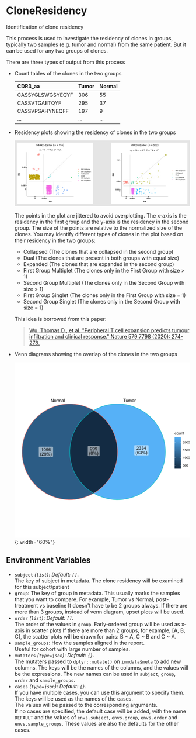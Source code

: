 # CloneResidency

Identification of clone residency

This process is used to investigate the residency of clones in groups, typically two samples (e.g. tumor and normal) from the same patient. But it can be used for any two groups of clones.<br />

There are three types of output from this process

- Count tables of the clones in the two groups

    | CDR3_aa          | Tumor | Normal |
    |------------------|-------|--------|
    | CASSYGLSWGSYEQYF | 306   | 55     |
    | CASSVTGAETQYF    | 295   | 37     |
    | CASSVPSAHYNEQFF  | 197   | 9      |
    | ...              | ...   | ...    |

- Residency plots showing the residency of clones in the two groups

    ![CloneResidency_residency](images/CloneResidency.png)

    The points in the plot are jittered to avoid overplotting. The x-axis is the residency in the first group and the y-axis is the residency in the second group. The size of the points are relative to the normalized size of the clones. You may identify different types of clones in the plot based on their residency in the two groups:<br />

    - Collapsed (The clones that are collapsed in the second group)
    - Dual (The clones that are present in both groups with equal size)
    - Expanded (The clones that are expanded in the second group)
    - First Group Multiplet (The clones only in the First Group with size > 1)
    - Second Group Multiplet (The clones only in the Second Group with size > 1)
    - First Group Singlet (The clones only in the First Group with size = 1)
    - Second Group Singlet (The clones only in the Second Group with size = 1)

    This idea is borrowed from this paper:<br />

    > [Wu, Thomas D., et al. "Peripheral T cell expansion predicts tumour infiltration and clinical response." Nature 579.7798 (2020): 274-278.](https://www.nature.com/articles/s41586-020-2056-8)

- Venn diagrams showing the overlap of the clones in the two groups

    ![CloneResidency_venn](images/CloneResidency_venn.png){: width="60%"}

## Environment Variables

- `subject` *(`list`)*: *Default: `[]`*. <br />
    The key of subject in metadata. The clone
    residency will be examined for this subject/patient
- `group`:
    The key of group in metadata. This usually marks the samples
    that you want to compare. For example, Tumor vs Normal,
    post-treatment vs baseline
    It doesn't have to be 2 groups always. If there are more than 3
    groups, instead of venn diagram, upset plots will be used.<br />
- `order` *(`list`)*: *Default: `[]`*. <br />
    The order of the values in `group`. Early-ordered
    group will be used as x-axis in scatter plots
    If there are more than 2 groups, for example, [A, B, C], the
    scatter plots will be drawn for pairs: B ~ A, C ~ B and C ~ A.<br />
- `sample_groups`:
    How the samples aligned in the report.<br />
    Useful for cohort with large number of samples.<br />
- `mutaters` *(`type=json`)*: *Default: `{}`*. <br />
    The mutaters passed to `dplyr::mutate()` on
    `immdata$meta` to add new columns. The keys will be the names of
    the columns, and the values will be the expressions. The new names
    can be used in `subject`, `group`, `order` and `sample_groups`.<br />
- `cases` *(`type=json`)*: *Default: `{}`*. <br />
    If you have multiple cases, you can use this argument
    to specify them. The keys will be used as the names of the cases.<br />
    The values will be passed to the corresponding arguments.<br />
    If no cases are specified, the default case will be added, with
    the name `DEFAULT` and the values of `envs.subject`, `envs.group`,
    `envs.order` and `envs.sample_groups`. These values are also the
    defaults for the other cases.<br />

